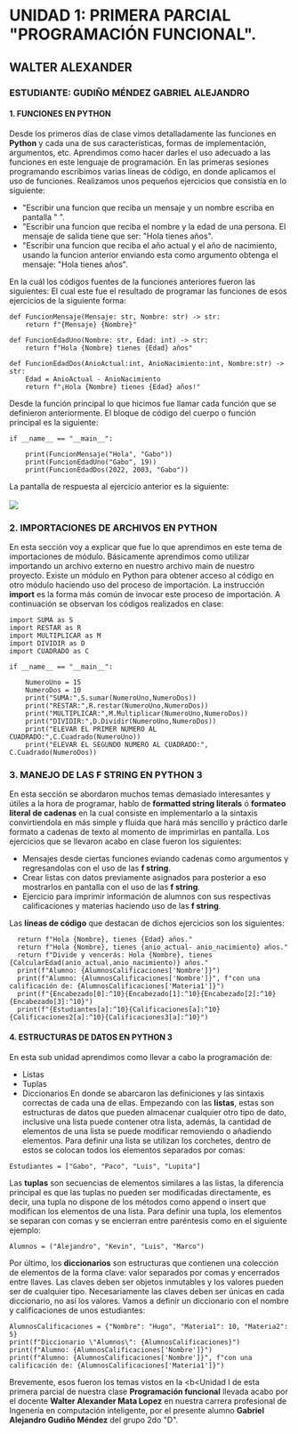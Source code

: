 # UNIDAD 1: PRIMERA PARCIAL "PROGRAMACIÓN FUNCIONAL". 
## WALTER ALEXANDER
### ESTUDIANTE: GUDIÑO MÉNDEZ GABRIEL ALEJANDRO
#### 1. FUNCIONES EN PYTHON
Desde los primeros días de clase vimos detalladamente las funciones en <b>Python</b> y cada una de sus características, formas de implementación, argumentos, etc. Aprendimos como hacer darles el uso adecuado a las funciones en este lenguaje de programación. En las primeras sesiones programando escribimos varias líneas de código, en donde aplicamos el uso de funciones. Realizamos unos pequeños ejercicios que consistía en lo siguiente:

  - "Escribir una funcion que reciba un mensaje y un nombre  escriba en pantalla "<mensaje> <nombre>".
  - "Escribir una funcion que reciba el nombre y la edad de una persona. El mensaje de salida tiene que ser:   "Hola <nombre> tienes <edad> años".
  - "Escribir una funcion que reciba el año actual y el año de nacimiento, usando la funcion anterior enviando esta como argumento obtenga el mensaje: "Hola <nombre> tienes <edad> años".
  
   En la cuál los códigos fuentes de la funciones anteriores fueron las siguientes:
El cual este fue el resultado de programar las funciones de esos ejercicios de la siguiente forma:
~~~
def FuncionMensaje(Mensaje: str, Nombre: str) -> str:
    return f"{Mensaje} {Nombre}"
    
def FuncionEdadUno(Nombre: str, Edad: int) -> str:
    return f"Hola {Nombre} tienes {Edad} años"
    
def FuncionEdadDos(AnioActual:int, AnioNacimiento:int, Nombre:str) -> str:
    Edad = AnioActual - AnioNacimiento
    return f"¡Hola {Nombre} tienes {Edad} años!"
~~~
Desde la función principal lo que hicimos fue llamar cada función que se definieron anteriormente. El bloque de código del cuerpo o función principal es la siguiente:
~~~
if __name__ == "__main__":

    print(FuncionMensaje("Hola", "Gabo"))
    print(FuncionEdadUno("Gabo", 19))
    print(FuncionEdadDos(2022, 2003, "Gabo"))
~~~
La pantalla de respuesta al ejercicio anterior es la siguiente:<br><br>
![](https://i.imgur.com/KYAuiEC.png)
  
### 2. IMPORTACIONES DE ARCHIVOS EN PYTHON
En esta sección voy a explicar que fue lo que aprendimos en este tema de importaciones de módulo. Básicamente aprendimos como utilizar importando un archivo externo en nuestro archivo main de nuestro proyecto. Existe un módulo en Python para obtener acceso al código en otro módulo haciendo uso del proceso de importación. La instrucción <b>import</b> es la forma más común de invocar este proceso de importación. A continuación se observan los códigos realizados en clase:
~~~
import SUMA as S
import RESTAR as R
import MULTIPLICAR as M
import DIVIDIR as D
import CUADRADO as C

if __name__ == "__main__":

    NumeroUno = 15
    NumeroDos = 10
    print("SUMA:",S.sumar(NumeroUno,NumeroDos))
    print("RESTAR:",R.restar(NumeroUno,NumeroDos))
    print("MULTIPLICAR:",M.Multiplicar(NumeroUno,NumeroDos))
    print("DIVIDIR:",D.Dividir(NumeroUno,NumeroDos))
    print("ELEVAR EL PRIMER NUMERO AL CUADRADO:",C.Cuadrado(NumeroUno))
    print("ELEVAR EL SEGUNDO NUMERO AL CUADRADO:", C.Cuadrado(NumeroDos))  
~~~

 ### 3. MANEJO DE LAS F STRING EN PYTHON 3
En esta sección se abordaron muchos temas demasiado interesantes y útiles a la hora de programar, hablo de <b>formatted string literals</b> ó <b>formateo literal de cadenas</b> en la cual consiste en implementarlo a la sintaxis convirtiendola en más simple y fluida que hará más sencillo y práctico darle formato a cadenas de texto al momento de imprimirlas en pantalla.
Los ejercicios que se llevaron acabo en clase fueron los siguientes:

  - Mensajes desde ciertas funciones eviando cadenas como argumentos y regresandolas con el uso de las <b>f string</b>.
  - Crear listas con datos previamente asignados para posterior a eso mostrarlos en pantalla con el uso de las <b>f string</b>.
  - Ejercicio para imprimir información de alumnos con sus respectivas calificaciones y materias haciendo uso de las <b>f string</b>.
  
Las <b>líneas de código</b> que destacan de dichos ejercicios son los siguientes:
  
~~~
  return f"Hola {Nombre}, tienes {Edad} años."
  return f"Hola {Nombre}, tienes {anio_actual- anio_nacimiento} años."
  return f"Divide y vencerás: Hola {Nombre}, tienes {CalcularEdad(anio_actual,anio_nacimiento)} años."
  print(f"Alumno: {AlumnosCalificaciones['Nombre']}")
  print(f"Alumno: {AlumnosCalificaciones['Nombre']}", f"con una calificación de: {AlumnosCalificaciones['Materia1']}")
  print(f"{Encabezado[0]:^10}{Encabezado[1]:^10}{Encabezado[2]:^10} {Encabezado[3]:^10}")
  print(f"{Estudiantes[a]:^10}{Calificaciones[a]:^10}{Calificaciones2[a]:^10}{Calificaciones3[a]:^10}")
~~~
  
#### 4. ESTRUCTURAS DE DATOS EN PYTHON 3
En esta sub unidad aprendimos como llevar a cabo la programación de:
  - Listas
  - Tuplas
  - Diccionarios
En donde se abarcaron las definiciones y las sintaxis correctas de cada una de ellas. Empezando con las <b>listas</b>, estas son estructuras de datos que pueden almacenar cualquier otro tipo de dato, inclusive una lista puede contener otra lista, además, la cantidad de elementos de una lista se puede modificar removiendo o añadiendo elementos. Para definir una lista se utilizan los corchetes, dentro de estos se colocan todos los elementos separados por comas:
~~~
Estudiantes = ["Gabo", "Paco", "Luis", "Lupita"]
~~~
  Las <b>tuplas</b> son secuencias de elementos similares a las listas, la diferencia principal es que las tuplas no pueden ser modificadas directamente, es decir, una tupla no dispone de los métodos como append o insert que modifican los elementos de una lista. Para definir una tupla, los elementos se separan con comas y se encierran entre paréntesis como en el siguiente ejemplo:
~~~
Alumnos = ("Alejandro", "Kevin", "Luis", "Marco")
~~~
  Por último, los <b>diccionarios</b> son estructuras que contienen una colección de elementos de la forma clave: valor separados por comas y encerrados entre llaves. Las claves deben ser objetos inmutables y los valores pueden ser de cualquier tipo. Necesariamente las claves deben ser únicas en cada diccionario, no así los valores.
Vamos a definir un diccionario con el nombre y calificaciones de unos estudiantes:
~~~
AlumnosCalificaciones = {"Nombre": "Hugo", "Materia1": 10, "Materia2": 5}
print(f"Diccionario \"Alumnos\": {AlumnosCalificaciones}")
print(f"Alumno: {AlumnosCalificaciones['Nombre']}")
print(f"Alumno: {AlumnosCalificaciones['Nombre']}", f"con una calificación de: {AlumnosCalificaciones['Materia1']}")
~~~
  Brevemente, esos fueron los temas vistos en la <b<Unidad I</b> de esta primera parcial de nuestra clase <b>Programación funcional</b> llevada acabo por el docente <b>Walter Alexander Mata Lopez</b> en nuestra carrera profesional de Ingenería en computación inteligente, por el presente alumno <b>Gabriel Alejandro Gudiño Méndez</b> del grupo 2do "D".
